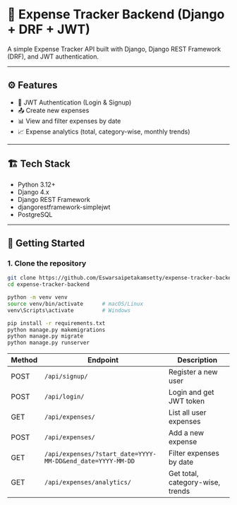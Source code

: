 # 💸 Expense Tracker Backend (Django + DRF + JWT)

A simple Expense Tracker API built with Django, Django REST Framework (DRF), and JWT authentication.

---

## ⚙️ Features

- 🔐 JWT Authentication (Login & Signup)
- 📤 Create new expenses
- 📊 View and filter expenses by date
- 📈 Expense analytics (total, category-wise, monthly trends)

---

## 🏗️ Tech Stack

- Python 3.12+
- Django 4.x
- Django REST Framework
- djangorestframework-simplejwt
- PostgreSQL

---

## 🚀 Getting Started

### 1. Clone the repository

```bash
git clone https://github.com/Eswarsaipetakamsetty/expense-tracker-backend.git
cd expense-tracker-backend

python -m venv venv
source venv/bin/activate      # macOS/Linux
venv\Scripts\activate         # Windows

pip install -r requirements.txt
python manage.py makemigrations
python manage.py migrate
python manage.py runserver

```
| Method | Endpoint                                                   | Description                      |
| ------ | ---------------------------------------------------------- | -------------------------------- |
| POST   | `/api/signup/`                                             | Register a new user              |
| POST   | `/api/login/`                                              | Login and get JWT token          |
| GET    | `/api/expenses/`                                           | List all user expenses           |
| POST   | `/api/expenses/`                                           | Add a new expense                |
| GET    | `/api/expenses/?start_date=YYYY-MM-DD&end_date=YYYY-MM-DD` | Filter expenses by date          |
| GET    | `/api/expenses/analytics/`                                 | Get total, category-wise, trends |

